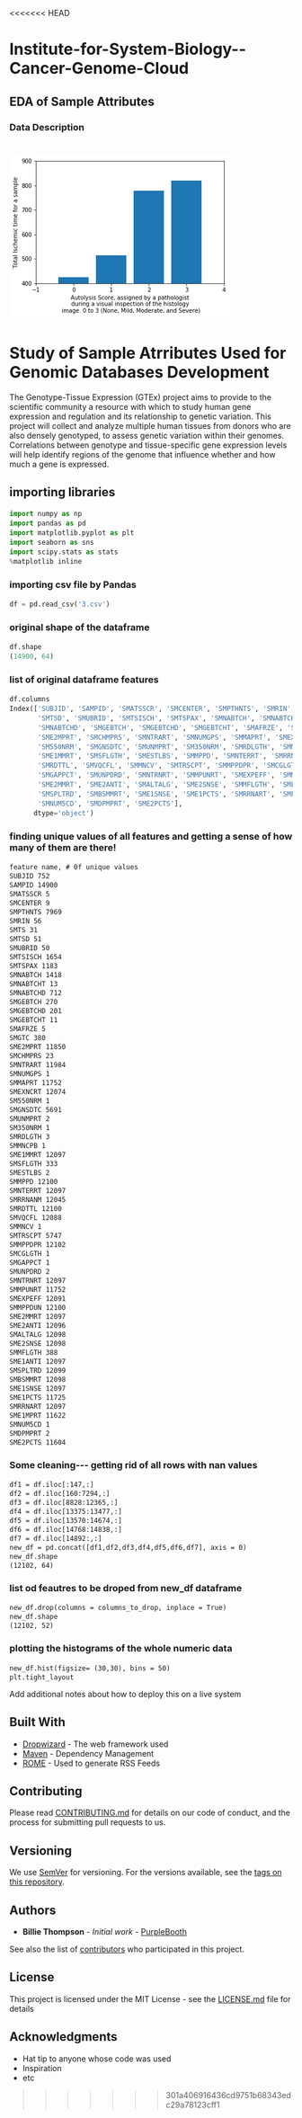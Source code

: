 <<<<<<< HEAD
# Institute-for-System-Biology--Cancer-Genome-Cloud
## EDA of Sample Attributes
### Data Description

![Image_1](/img/capstone-1.png)
=======
# Study of Sample Atrributes Used for Genomic Databases Development

The Genotype-Tissue Expression (GTEx) project aims to provide to the scientific community a resource with which to study human gene expression and regulation and its relationship to genetic variation. This project will collect and analyze multiple human tissues from donors who are also densely genotyped, to assess genetic variation within their genomes.
Correlations between genotype and tissue-specific gene expression levels will help identify regions of the genome that influence whether and how much a gene is expressed.

## importing libraries

```python
import numpy as np
import pandas as pd
import matplotlib.pyplot as plt
import seaborn as sns
import scipy.stats as stats
%matplotlib inline
```

### importing csv file by Pandas

```python
df = pd.read_csv('3.csv')
```

### original shape of the dataframe
```python
df.shape
(14900, 64)
```
### list of original dataframe features
```python
df.columns
Index(['SUBJID', 'SAMPID', 'SMATSSCR', 'SMCENTER', 'SMPTHNTS', 'SMRIN', 'SMTS',
       'SMTSD', 'SMUBRID', 'SMTSISCH', 'SMTSPAX', 'SMNABTCH', 'SMNABTCHT',
       'SMNABTCHD', 'SMGEBTCH', 'SMGEBTCHD', 'SMGEBTCHT', 'SMAFRZE', 'SMGTC',
       'SME2MPRT', 'SMCHMPRS', 'SMNTRART', 'SMNUMGPS', 'SMMAPRT', 'SMEXNCRT',
       'SM550NRM', 'SMGNSDTC', 'SMUNMPRT', 'SM350NRM', 'SMRDLGTH', 'SMMNCPB',
       'SME1MMRT', 'SMSFLGTH', 'SMESTLBS', 'SMMPPD', 'SMNTERRT', 'SMRRNANM',
       'SMRDTTL', 'SMVQCFL', 'SMMNCV', 'SMTRSCPT', 'SMMPPDPR', 'SMCGLGTH',
       'SMGAPPCT', 'SMUNPDRD', 'SMNTRNRT', 'SMMPUNRT', 'SMEXPEFF', 'SMMPPDUN',
       'SME2MMRT', 'SME2ANTI', 'SMALTALG', 'SME2SNSE', 'SMMFLGTH', 'SME1ANTI',
       'SMSPLTRD', 'SMBSMMRT', 'SME1SNSE', 'SME1PCTS', 'SMRRNART', 'SME1MPRT',
       'SMNUM5CD', 'SMDPMPRT', 'SME2PCTS'],
      dtype='object')
```
### finding unique values of all features and getting a sense of how many of them are there!
```
feature name, # 0f unique values
SUBJID 752
SAMPID 14900
SMATSSCR 5
SMCENTER 9
SMPTHNTS 7969
SMRIN 56
SMTS 31
SMTSD 51
SMUBRID 50
SMTSISCH 1654
SMTSPAX 1183
SMNABTCH 1418
SMNABTCHT 13
SMNABTCHD 712
SMGEBTCH 270
SMGEBTCHD 201
SMGEBTCHT 11
SMAFRZE 5
SMGTC 380
SME2MPRT 11850
SMCHMPRS 23
SMNTRART 11984
SMNUMGPS 1
SMMAPRT 11752
SMEXNCRT 12074
SM550NRM 1
SMGNSDTC 5691
SMUNMPRT 2
SM350NRM 1
SMRDLGTH 3
SMMNCPB 1
SME1MMRT 12097
SMSFLGTH 333
SMESTLBS 2
SMMPPD 12100
SMNTERRT 12097
SMRRNANM 12045
SMRDTTL 12100
SMVQCFL 12088
SMMNCV 1
SMTRSCPT 5747
SMMPPDPR 12102
SMCGLGTH 1
SMGAPPCT 1
SMUNPDRD 2
SMNTRNRT 12097
SMMPUNRT 11752
SMEXPEFF 12091
SMMPPDUN 12100
SME2MMRT 12097
SME2ANTI 12096
SMALTALG 12098
SME2SNSE 12098
SMMFLGTH 388
SME1ANTI 12097
SMSPLTRD 12099
SMBSMMRT 12098
SME1SNSE 12097
SME1PCTS 11725
SMRRNART 12097
SME1MPRT 11622
SMNUM5CD 1
SMDPMPRT 2
SME2PCTS 11604
```
### Some cleaning--- getting rid of all rows with nan values
```
df1 = df.iloc[:147,:]
df2 = df.iloc[160:7294,:]
df3 = df.iloc[8828:12365,:]
df4 = df.iloc[13375:13477,:]
df5 = df.iloc[13570:14674,:]
df6 = df.iloc[14768:14838,:]
df7 = df.iloc[14892:,:]
new_df = pd.concat([df1,df2,df3,df4,df5,df6,df7], axis = 0)
new_df.shape
(12102, 64)
```
### list od feautres to be droped from new_df dataframe
``` columns_to_drop = ['SMMNCPB','SMNUM5CD', 'SMGAPPCT', 'SMCGLGTH', 'SMMNCV','SMCENTER','SMTSPAX','SMGTC','SMNUMGPS','SM550NRM', 'SM350NRM', 'SMPTHNTS']
new_df.drop(columns = columns_to_drop, inplace = True)
new_df.shape
(12102, 52)
```
### plotting the histograms of the whole numeric data
```
new_df.hist(figsize= (30,30), bins = 50)
plt.tight_layout
```

Add additional notes about how to deploy this on a live system

## Built With

* [Dropwizard](http://www.dropwizard.io/1.0.2/docs/) - The web framework used
* [Maven](https://maven.apache.org/) - Dependency Management
* [ROME](https://rometools.github.io/rome/) - Used to generate RSS Feeds

## Contributing

Please read [CONTRIBUTING.md](https://gist.github.com/PurpleBooth/b24679402957c63ec426) for details on our code of conduct, and the process for submitting pull requests to us.

## Versioning

We use [SemVer](http://semver.org/) for versioning. For the versions available, see the [tags on this repository](https://github.com/your/project/tags). 

## Authors

* **Billie Thompson** - *Initial work* - [PurpleBooth](https://github.com/PurpleBooth)

See also the list of [contributors](https://github.com/your/project/contributors) who participated in this project.

## License

This project is licensed under the MIT License - see the [LICENSE.md](LICENSE.md) file for details

## Acknowledgments

* Hat tip to anyone whose code was used
* Inspiration
* etc



>>>>>>> 301a406916436cd9751b68343edc29a78123cff1

